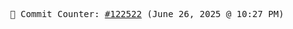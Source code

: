 <p align="center">
    <samp>
        📮 Commit Counter: <a href="https://github.com/Javascript-void0/Javascript-void0/commits/main">#122522</a> (June 26, 2025 @ 10:27 PM)
    </samp>
</p>